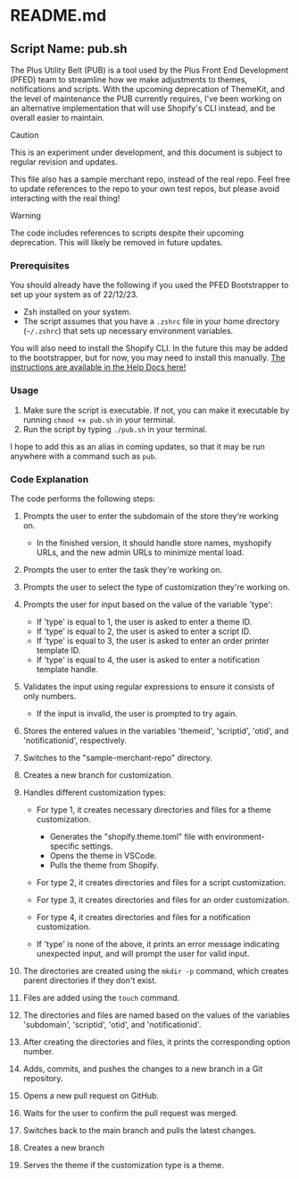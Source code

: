 # README.md

## Script Name: pub.sh

The Plus Utility Belt (PUB) is a tool used by the Plus Front End Development (PFED) team to streamline how we make adjustments to themes, notifications and scripts. With the upcoming deprecation of ThemeKit, and the level of maintenance the PUB currently requires, I've been working on an alternative implementation that will use Shopify's CLI instead, and be overall easier to maintain.

> [!CAUTION]
> This is an experiment under development, and this document is subject to regular revision and updates.
>
> This file also has a sample merchant repo, instead of the real repo. Feel free to update references to the repo to your own test repos, but please avoid interacting with the real thing!

> [!WARNING] 
> The code includes references to scripts despite their upcoming deprecation. This will likely be removed in future updates.


### Prerequisites

You should already have the following if you used the PFED Bootstrapper to set up your system as of 22/12/23.

- Zsh installed on your system.
- The script assumes that you have a `.zshrc` file in your home directory (`~/.zshrc`) that sets up necessary environment variables.

You will also need to install the Shopify CLI. In the future this may be added to the bootstrapper, but for now, you may need to install this manually. [The instructions are available in the Help Docs here!](https://shopify.dev/docs/themes/tools/cli/install)

### Usage

1. Make sure the script is executable. If not, you can make it executable by running `chmod +x pub.sh` in your terminal.
2. Run the script by typing `./pub.sh` in your terminal.

I hope to add this as an alias in coming updates, so that it may be run anywhere with a command such as `pub`.

### Code Explanation

The code performs the following steps:

1. Prompts the user to enter the subdomain of the store they're working on.
   - In the finished version, it should handle store names, myshopify URLs, and the new admin URLs to minimize mental load.

2. Prompts the user to enter the task they're working on.

3. Prompts the user to select the type of customization they're working on.

4. Prompts the user for input based on the value of the variable 'type':
   - If 'type' is equal to 1, the user is asked to enter a theme ID.
   - If 'type' is equal to 2, the user is asked to enter a script ID.
   - If 'type' is equal to 3, the user is asked to enter an order printer template ID.
   - If 'type' is equal to 4, the user is asked to enter a notification template handle.

5. Validates the input using regular expressions to ensure it consists of only numbers.
   - If the input is invalid, the user is prompted to try again.

6. Stores the entered values in the variables 'themeid', 'scriptid', 'otid', and 'notificationid', respectively.

7. Switches to the "sample-merchant-repo" directory.

8. Creates a new branch for customization.

9. Handles different customization types:
   - For type 1, it creates necessary directories and files for a theme customization.
	   - Generates the "shopify.theme.toml" file with environment-specific settings.
	   - Opens the theme in VSCode.
	   - Pulls the theme from Shopify.

   -  For type 2, it creates directories and files for a script customization.

   -  For type 3, it creates directories and files for an order customization.

   -  For type 4, it creates directories and files for a notification customization.

   -  If 'type' is none of the above, it prints an error message indicating unexpected input, and will prompt the user for valid input.

14. The directories are created using the `mkdir -p` command, which creates parent directories if they don't exist.

15. Files are added using the `touch` command.

16. The directories and files are named based on the values of the variables 'subdomain', 'scriptid', 'otid', and 'notificationid'.

17. After creating the directories and files, it prints the corresponding option number.

18. Adds, commits, and pushes the changes to a new branch in a Git repository.

19. Opens a new pull request on GitHub.

20. Waits for the user to confirm the pull request was merged.

21. Switches back to the main branch and pulls the latest changes.

22. Creates a new branch

23. Serves the theme if the customization type is a theme.
